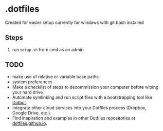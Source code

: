 # .dotfiles

Created for easier setup currently for windows with git bash installed

## Steps

1. run `setup.sh` from cmd as an admin

## TODO

- make use of relative or variable base paths
- system preferences
- Make a checklist of steps to decommission your computer before wiping your hard drive.
- Automate symlinking and run script files with a bootstrapping tool like [Dotbot](https://github.com/anishathalye/dotbot).
- Integrate other cloud services into your Dotfiles process (Dropbox, Google Drive, etc.).
- Find inspiration and examples in other Dotfiles repositories at [dotfiles.github.io](https://dotfiles.github.io/).

